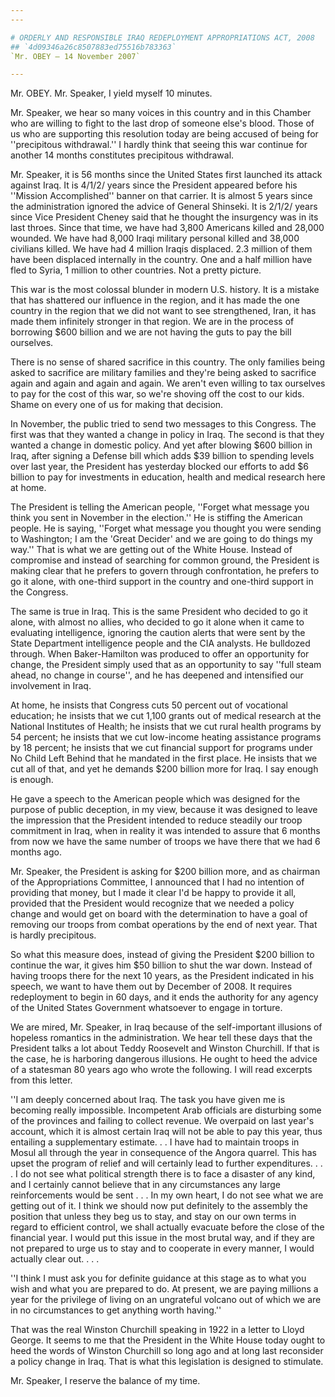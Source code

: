 ```yaml
---
---

# ORDERLY AND RESPONSIBLE IRAQ REDEPLOYMENT APPROPRIATIONS ACT, 2008
## `4d09346a26c8507883ed75516b783363`
`Mr. OBEY — 14 November 2007`

---
```



Mr. OBEY. Mr. Speaker, I yield myself 10 minutes.

Mr. Speaker, we hear so many voices in this country and in this 
Chamber who are willing to fight to the last drop of someone else's 
blood. Those of us who are supporting this resolution today are being 
accused of being for ''precipitous withdrawal.'' I hardly think that 
seeing this war continue for another 14 months constitutes precipitous 
withdrawal.

Mr. Speaker, it is 56 months since the United States first launched 
its attack against Iraq. It is 4/1/2/ years since the President 
appeared before his ''Mission Accomplished'' banner on that carrier. It 
is almost 5 years since the administration ignored the advice of 
General Shinseki. It is 2/1/2/ years since Vice President Cheney said 
that he thought the insurgency was in its last throes. Since that time, 
we have had 3,800 Americans killed and 28,000 wounded. We have had 
8,000 Iraqi military personal killed and 38,000 civilians killed. We 
have had 4 million Iraqis displaced. 2.3 million of them have been 
displaced internally in the country. One and a half million have fled 
to Syria, 1 million to other countries. Not a pretty picture.

This war is the most colossal blunder in modern U.S. history. It is a 
mistake that has shattered our influence in the region, and it has made 
the one country in the region that we did not want to see strengthened, 
Iran, it has made them infinitely stronger in that region. We are in 
the process of borrowing $600 billion and we are not having the guts to 
pay the bill ourselves.

There is no sense of shared sacrifice in this country. The only 
families being asked to sacrifice are military families and they're 
being asked to sacrifice again and again and again and again. We aren't 
even willing to tax ourselves to pay for the cost of this war, so we're 
shoving off the cost to our kids. Shame on every one of us for making 
that decision.

In November, the public tried to send two messages to this Congress. 
The first was that they wanted a change in policy in Iraq. The second 
is that they wanted a change in domestic policy. And yet after blowing 
$600 billion in Iraq, after signing a Defense bill which adds $39 
billion to spending levels over last year, the President has yesterday 
blocked our efforts to add $6 billion to pay for investments in 
education, health and medical research here at home.



The President is telling the American people, ''Forget what message 
you think you sent in November in the election.'' He is stiffing the 
American people. He is saying, ''Forget what message you thought you 
were sending to Washington; I am the 'Great Decider' and we are going 
to do things my way.'' That is what we are getting out of the White 
House. Instead of compromise and instead of searching for common 
ground, the President is making clear that he prefers to govern through 
confrontation, he prefers to go it alone, with one-third support in the 
country and one-third support in the Congress.

The same is true in Iraq. This is the same President who decided to 
go it alone, with almost no allies, who decided to go it alone when it 
came to evaluating intelligence, ignoring the caution alerts that were 
sent by the State Department intelligence people and the CIA analysts. 
He bulldozed through. When Baker-Hamilton was produced to offer an 
opportunity for change, the President simply used that as an 
opportunity to say ''full steam ahead, no change in course'', and he 
has deepened and intensified our involvement in Iraq.

At home, he insists that Congress cuts 50 percent out of vocational 
education; he insists that we cut 1,100 grants out of medical research 
at the National Institutes of Health; he insists that we cut rural 
health programs by 54 percent; he insists that we cut low-income 
heating assistance programs by 18 percent; he insists that we cut 
financial support for programs under No Child Left Behind that he 
mandated in the first place. He insists that we cut all of that, and 
yet he demands $200 billion more for Iraq. I say enough is enough.



He gave a speech to the American people which was designed for the 
purpose of public deception, in my view, because it was designed to 
leave the impression that the President intended to reduce steadily our 
troop commitment in Iraq, when in reality it was intended to assure 
that 6 months from now we have the same number of troops we have there 
that we had 6 months ago.

Mr. Speaker, the President is asking for $200 billion more, and as 
chairman of the Appropriations Committee, I announced that I had no 
intention of providing that money, but I made it clear I'd be happy to 
provide it all, provided that the President would recognize that we 
needed a policy change and would get on board with the determination to 
have a goal of removing our troops from combat operations by the end of 
next year. That is hardly precipitous.

So what this measure does, instead of giving the President $200 
billion to continue the war, it gives him $50 billion to shut the war 
down. Instead of having troops there for the next 10 years, as the 
President indicated in his speech, we want to have them out by December 
of 2008. It requires redeployment to begin in 60 days, and it ends the 
authority for any agency of the United States Government whatsoever to 
engage in torture.

We are mired, Mr. Speaker, in Iraq because of the self-important 
illusions of hopeless romantics in the administration. We hear tell 
these days that the President talks a lot about Teddy Roosevelt and 
Winston Churchill. If that is the case, he is harboring dangerous 
illusions. He ought to heed the advice of a statesman 80 years ago who 
wrote the following. I will read excerpts from this letter.

''I am deeply concerned about Iraq. The task you have given me is 
becoming really impossible. Incompetent Arab officials are disturbing 
some of the provinces and failing to collect revenue. We overpaid on 
last year's account, which it is almost certain Iraq will not be able 
to pay this year, thus entailing a supplementary estimate. . . I have 
had to maintain troops in Mosul all through the year in consequence of 
the Angora quarrel. This has upset the program of relief and will 
certainly lead to further expenditures. . . . I do not see what 
political strength there is to face a disaster of any kind, and I 
certainly cannot believe that in any circumstances any large 
reinforcements would be sent . . . In my own heart, I do not see what 
we are getting out of it. I think we should now put definitely to the 
assembly the position that unless they beg us to stay, and stay on our 
own terms in regard to efficient control, we shall actually evacuate 
before the close of the financial year. I would put this issue in the 
most brutal way, and if they are not prepared to urge us to stay and to 
cooperate in every manner, I would actually clear out. . . .

''I think I must ask you for definite guidance at this stage as to 
what you wish and what you are prepared to do. At present, we are 
paying millions a year for the privilege of living on an ungrateful 
volcano out of which we are in no circumstances to get anything worth 
having.''

That was the real Winston Churchill speaking in 1922 in a letter to 
Lloyd George. It seems to me that the President in the White House 
today ought to heed the words of Winston Churchill so long ago and at 
long last reconsider a policy change in Iraq. That is what this 
legislation is designed to stimulate.

Mr. Speaker, I reserve the balance of my time.